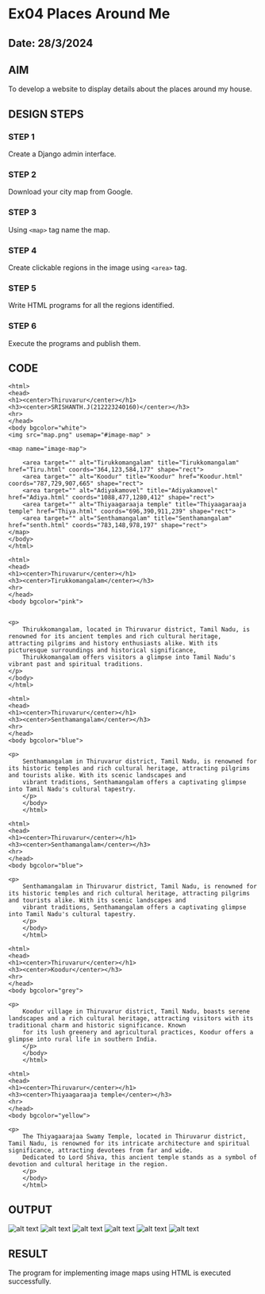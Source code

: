 # Ex04 Places Around Me
## Date: 28/3/2024

## AIM
To develop a website to display details about the places around my house.

## DESIGN STEPS

### STEP 1
Create a Django admin interface.

### STEP 2
Download your city map from Google.

### STEP 3
Using ```<map>``` tag name the map.

### STEP 4
Create clickable regions in the image using ```<area>``` tag.

### STEP 5
Write HTML programs for all the regions identified.

### STEP 6
Execute the programs and publish them.

## CODE
```
<html>
<head>
<h1><center>Thiruvarur</center></h1>
<h3><center>SRISHANTH.J(212223240160)</center></h3>
<hr>
</head>
<body bgcolor="white">
<img src="map.png" usemap="#image-map" >

<map name="image-map">
   
    <area target="" alt="Tirukkomangalam" title="Tirukkomangalam" href="Tiru.html" coords="364,123,584,177" shape="rect">
    <area target="" alt="Koodur" title="Koodur" href="Koodur.html" coords="787,729,907,665" shape="rect">
    <area target="" alt="Adiyakamovel" title="Adiyakamovel" href="Adiya.html" coords="1088,477,1280,412" shape="rect">
    <area target="" alt="Thiyaagaraaja temple" title="Thiyaagaraaja temple" href="Thiya.html" coords="696,390,911,239" shape="rect">
    <area target="" alt="Senthamangalam" title="Senthamangalam" href="senth.html" coords="783,148,978,197" shape="rect">
</map>
</body>
</html>

```
```
<html>
<head>
<h1><center>Thiruvarur</center></h1>
<h3><center>Tirukkomangalam</center></h3>
<hr>
</head>
<body bgcolor="pink">


<p>
    Thirukkomangalam, located in Thiruvarur district, Tamil Nadu, is renowned for its ancient temples and rich cultural heritage, attracting pilgrims and history enthusiasts alike. With its picturesque surroundings and historical significance,
    Thirukkomangalam offers visitors a glimpse into Tamil Nadu's vibrant past and spiritual traditions.
</p>
</body>
</html>
```
```
<html>
<head>
<h1><center>Thiruvarur</center></h1>
<h3><center>Senthamangalam</center></h3>
<hr>
</head>
<body bgcolor="blue">
 
<p>
    Senthamangalam in Thiruvarur district, Tamil Nadu, is renowned for its historic temples and rich cultural heritage, attracting pilgrims and tourists alike. With its scenic landscapes and 
    vibrant traditions, Senthamangalam offers a captivating glimpse into Tamil Nadu's cultural tapestry.
    </p>
    </body>
    </html>   

```
```
<html>
<head>
<h1><center>Thiruvarur</center></h1>
<h3><center>Senthamangalam</center></h3>
<hr>
</head>
<body bgcolor="blue">
 
<p>
    Senthamangalam in Thiruvarur district, Tamil Nadu, is renowned for its historic temples and rich cultural heritage, attracting pilgrims and tourists alike. With its scenic landscapes and 
    vibrant traditions, Senthamangalam offers a captivating glimpse into Tamil Nadu's cultural tapestry.
    </p>
    </body>
    </html>   

```
```
<html>
<head>
<h1><center>Thiruvarur</center></h1>
<h3><center>Koodur</center></h3>
<hr>
</head>
<body bgcolor="grey">
 
<p>
    Koodur village in Thiruvarur district, Tamil Nadu, boasts serene landscapes and a rich cultural heritage, attracting visitors with its traditional charm and historic significance. Known 
    for its lush greenery and agricultural practices, Koodur offers a glimpse into rural life in southern India.
    </p>
    </body>
    </html>   
```
```
<html>
<head>
<h1><center>Thiruvarur</center></h1>
<h3><center>Thiyaagaraaja temple</center></h3>
<hr>
</head>
<body bgcolor="yellow">
 
<p>
    The Thiyagaarajaa Swamy Temple, located in Thiruvarur district, Tamil Nadu, is renowned for its intricate architecture and spiritual significance, attracting devotees from far and wide.
    Dedicated to Lord Shiva, this ancient temple stands as a symbol of devotion and cultural heritage in the region.
    </p>
    </body>
    </html>   
```

## OUTPUT
![alt text](<Screenshot 2024-03-28 190222.png>)
![alt text](<Screenshot 2024-03-28 190231.png>)
![alt text](<Screenshot 2024-03-28 190430.png>)
![alt text](<Screenshot 2024-03-28 190444.png>)
![alt text](<Screenshot 2024-03-28 190522.png>)
![alt text](<Screenshot 2024-03-28 190532.png>)

## RESULT
The program for implementing image maps using HTML is executed successfully.
